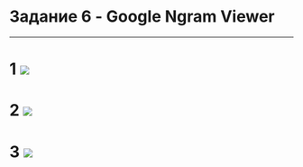 # Задание 6 - Google Ngram Viewer
***********
# 1 ![](https://pp.userapi.com/c846416/v846416077/1ca35/FUl1I3NJ54M.jpg)
# 2 ![](https://pp.userapi.com/c846416/v846416077/1ca3e/wJ6SQS63S00.jpg)
# 3 ![](https://pp.userapi.com/c830108/v830108524/cdda8/kVGxwddVYYU.jpg)
